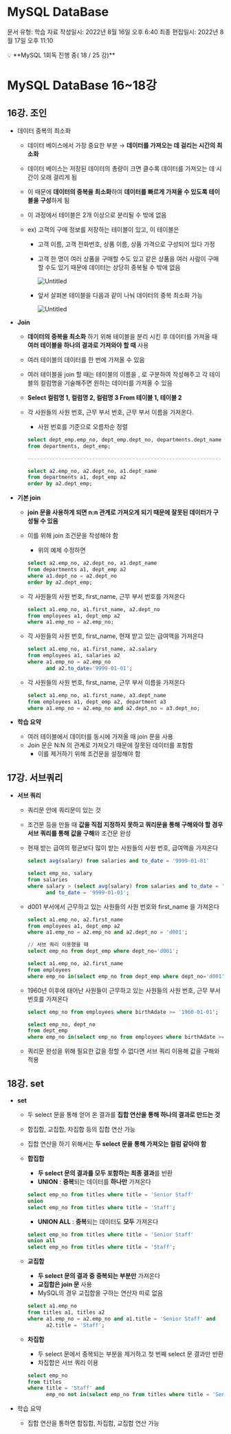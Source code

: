 # MySQL DataBase

문서 유형: 학습 자료
작성일시: 2022년 8월 16일 오후 6:40
최종 편집일시: 2022년 8월 17일 오후 11:10

<aside>
💡 **MySQL 1회독 진행 중( 18 / 25 강)**

</aside>

# MySQL DataBase 16~18강

## 16강. 조인

- 데이터 중복의 최소화
    - 데이터 베이스에서 가장 중요한 부분 
    → **데이터를 가져오는 데 걸리는 시간의 최소화**
    - 데이터 베이스는 저장된 데이터의 총량이 크면 클수록 
    데이터를 가져오는 데 시간이 오래 걸리게 됨
    - 이 때문에 **데이터의 중복을 최소화**하여 **데이터를 빠르게 가져올 수 있도록 테이블을 구성**하게 됨
    - 이 과정에서 테이블은 2개 이상으로 분리될 수 밖에 없음
    
    - ex) 고객의 구매 정보를 저장하는 테이블이 있고, 이 테이블은
        - 고객 이름, 고객 전화번호, 상품 이름, 상품 가격으로 구성되어 있다 가정
        - 고객 한 명이 여러 상품을 구매할 수도 있고 같은 상품을 여러 사람이 구매할 수도 있기 때문에 데이터는 상당히 중복될 수 밖에 없음
            
            ![Untitled](MySQL%20DataBase%20423c69412b2e41aca940febe1c6d5e1a/Untitled.png)
            
        
        - 앞서 살펴본 테이블을 다음과 같이 나눠 데이터의 중복 최소화 가능
            
            ![Untitled](MySQL%20DataBase%20423c69412b2e41aca940febe1c6d5e1a/Untitled%201.png)
            

- **Join**
    - **데이터의 중복을 최소화** 하기 위해 테이블을 분리 시킨 후 데이터를 가져올 때 **여러 테이블을 하나의 결과로 가져와야 할 때** 사용
    - 여러 테이블의 데이터를 한 번에 가져올 수 있음
    - 여러 테이블을 join 할 때는 테이블의 이름을 , 로 구분하여 작성해주고 각 테이블의 컬럼명을 기술해주면 원하는 데이터를 가져올 수 있음
    
    - **Select 컬럼명 1, 컬럼명 2, 컬럼명 3
    From 테이블 1, 테이블 2**
    
    - 각 사원들의 사원 번호, 근무 부서 번호, 근무 부서 이름을 가져온다.
        - 사원 번호를 기준으로 오름차순 정렬
        
        ```sql
        select dept_emp.emp_no, dept_emp.dept_no, departments.dept_name
        from departments, dept_emp;
        
        ---------------------------------------------------------------
        
        select a2.emp_no, a2.dept_no, a1.dept_name
        from departments a1, dept_emp a2
        order by a2.dept_emp;
        ```
        

- **기본 join**
    - **join 문을 사용하게 되면 n:n 관계로 가져오게 되기 때문에 잘못된 데이터가 구성될 수 있음**
    - 이를 위해 join 조건문을 작성해야 함
        - 위의 예제 수정하면
        
        ```sql
        select a2.emp_no, a2.dept_no, a1.dept_name
        from departments a1, dept_emp a2
        where a1.dept_no = a2.dept_no
        order by a2.dept_emp;
        ```
        
    
    - 각 사원들의 사원 번호, first_name, 근무 부서 번호를 가져온다
        
        ```sql
        select a1.emp_no, a1.first_name, a2.dept_no
        from employees a1, dept_emp a2
        where a1.emp_no = a2.emp_no;
        ```
        
    
    - 각 사원들의 사원 번호, first_name, 현재 받고 있는 급여액을 가져온다
        
        ```sql
        select a1.emp_no, a1.first_name, a2.salary
        from employees a1, salaries a2
        where a1.emp_no = a2.emp_no
              and a2.to_date='9999-01-01';
        ```
        
    
    - 각 사원들의 사원 번호, first_name, 근무 부서 이름을 가져온다
        
        ```sql
        select a1.emp_no, a1.first_name, a3.dept_name
        from employees a1, dept_emp a2, department a3
        where a1.emp_no = a2.emp_no and a2.dept_no = a3.dept_no;
        ```
        
    
- **학습 요약**
    - 여러 테이블에서 데이터를 동시에 가져올 때 join 문을 사용
    - Join 문은 N:N 의 관계로 가져오기 때문에 잘못된 데이터를 포함함
        - 이를 제거하기 위해 조건문을 설정해야 함

## 17강. 서브쿼리

- **서브 쿼리**
    - 쿼리문 안에 쿼리문이 있는 것
    - 조건문 등을 만들 때 **값을 직접 지정하지 못하고 쿼리문을 통해 구해와야 할 경우 서브 쿼리를 통해 값을 구해**와 조건문 완성
    
    - 현재 받는 급여의 평균보다 많이 받는 사원들의 사원 번호, 급여액을 가져온다
        
        ```sql
        select avg(salary) from salaries and to_date = '9999-01-01'
        
        select emp_no, salary
        from salaries
        where salary > (select avg(salary) from salaries and to_date = '9999-01-01')
              and to_date = '9999-01-01';
        ```
        
    
    - d001 부서에서 근무하고 있는 사원들의 사원 번호와 first_name 을 가져온다
        
        ```sql
        select a1.emp_no, a2.first_name
        from employees a1, dept_emp a2
        where a1.emp_no = a2.emp_no and a2.dept_no = 'd001';
        
        // 서브 쿼리 이용했을 때
        select emp_no from dept_emp where dept_no='d001';
        
        select a1.emp_no, a2.first_name
        from employees
        where emp_no in(select emp_no from dept_emp where dept_no='d001';);
        ```
        
    
    - 1960년 이후에 태어난 사원들이 근무하고 있는 사원들의 사원 번호, 근무 부서 번호를 가져온다
        
        ```sql
        select emp_no from employees where birthAdate >= '1960-01-01';
        
        select emp_no, dept_no
        from dept_emp
        where emp_no in(select emp_no from employees where birthAdate >= '1960-01-01');
        ```
        
    
    - 쿼리문 완성을 위해 필요한 값을 정할 수 없다면 서브 쿼리 이용해 값을 구해와 적용

## 18강. set

- **set**
    - 두 select 문을 통해 얻어 온 결과를 **집합 연산을 통해 하나의 결과로 만드는 것**
    - 합집합, 교집합, 차집합 등의 집합 연산 가능
    - 집합 연산을 하기 위해서는 **두 select 문을 통해 가져오는 컬럼 같아야 함**
    
    - **합집합**
        - **두 select 문의 결과를 모두 포함하는 최종 결과**를 반환
        - **UNION** : **중복**되는 데이터를 **하나만** 가져온다
        
        ```sql
        select emp_no from titles where title = 'Senior Staff'
        union
        select emp_no from titles where title = 'Staff';
        ```
        
        - **UNION ALL** : **중복**되는 데이터도 **모두** 가져온다
        
        ```sql
        select emp_no from titles where title = 'Senior Staff'
        union all
        select emp_no from titles where title = 'Staff';
        ```
        
    
    - **교집합**
        - **두 select 문의 결과 중 중복되는 부분만** 가져온다
        - **교집합은 join 문** 사용
        - MySQL의 경우 교집합을 구하는 연산자 따로 없음
        
        ```sql
        select a1.emp_no
        from titles a1, titles a2
        where a1.emp_no = a2.emp_no and a1.title = 'Senior Staff' and
              a2.title = 'Staff';
        ```
        
    
    - **차집합**
        - 두 select 문에서 중복되는 부분을 제거하고 첫 번째 select 문 결과만 반환
        - 차집합은 서브 쿼리 이용
        
        ```sql
        select emp_no
        from titles
        where title = 'Staff' and 
              emp_no not in(select emp_no from titles where title = 'Senior Staff');
        ```
        

- 학습 요약
    - 집합 연산을 통하면 합집합, 차집합, 교집합 연산 가능